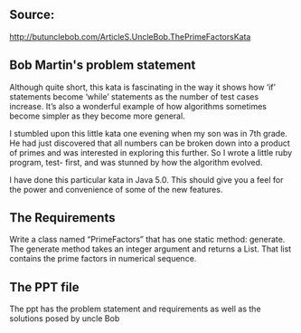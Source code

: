 ## Source:

http://butunclebob.com/ArticleS.UncleBob.ThePrimeFactorsKata

## Bob Martin's problem statement

Although quite short, this kata is fascinating in the way it shows how ‘if’ statements
become ‘while’ statements as the number of test cases increase.  It’s also a
wonderful example of how algorithms sometimes become simpler as they become
more general.

I stumbled upon this little kata one evening when my son was in 7th grade.  He
had just discovered that all numbers can be broken down into a product of primes
and was interested in exploring this further.  So I wrote a little ruby program, test-
first, and was stunned by how the algorithm evolved.

I have done this particular kata in Java 5.0.  This should give you a feel for the 
power and convenience of some of the new features.

## The Requirements
Write a class named “PrimeFactors” that has one static method: generate.
The generate method takes an integer argument and returns a List<Integer>.  That list contains the prime factors in numerical sequence.

## The PPT file
The ppt has the problem statement and requirements as well as the solutions posed by uncle Bob
